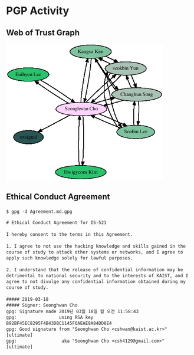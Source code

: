 # PGP Activity

## Web of Trust Graph

![](graph.jpg)

## Ethical Conduct Agreement

```$ gpg -d Agreement.md.gpg```

```
# Ethical Conduct Agreement for IS-521

I hereby consent to the terms in this Agreement.

1. I agree to not use the hacking knowledge and skills gained in the
course of study to attack other systems or networks, and I agree to
apply such knowledge solely for lawful purposes.

2. I understand that the release of confidential information may be
detrimental to national security and to the interests of KAIST, and I
agree to not divulge any confidential information obtained during my
course of study.

##### 2019-03-18
##### Signer: Seonghwan Cho
gpg: Signature made 2019년 03월 18일 월 오전 11:58:43
gpg:                using RSA key B92BF45EC8295F4B43DBC1145F6AEAE9A84DD8E4
gpg: Good signature from "Seonghwan Cho <cshwan@kaist.ac.kr>" [ultimate]
gpg:                 aka "Seonghwan Cho <csh4129@gmail.com>" [ultimate]
```
